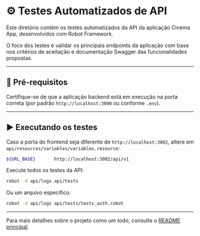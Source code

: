 # ⚙️ Testes Automatizados de API

Este diretório contém os testes automatizados da API da aplicação Cinema App, desenvolvidos com Robot Framework.

O foco dos testes é validar os principais endpoints da aplicação com base nos critérios de aceitação e documentação Swagger das funcionalidades propostas.

---

## 📂 Pré-requisitos

Certifique-se de que a aplicação backend está em execução na porta correta (por padrão `http://localhost:3000` ou conforme `.env`).

---

## ▶️ Executando os testes

Caso a porta do frontend seja diferente de `http://localhost:3002`, altere em `api/resources/variables/variables.resource`:

```bash
${URL_BASE}       http://localhost:3002/api/v1
```

Execute todos os testes da API:

```bash
robot -d api/logs api/tests
```

Ou um arquivo específico:

```bash
robot -d api/logs api/tests/tests_auth.robot
```

---

Para mais detalhes sobre o projeto como um todo, consulte o [README principal](../README.md).
